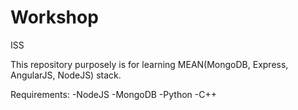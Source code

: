 Workshop
========

ISS

This repository purposely is for learning MEAN(MongoDB, Express, AngularJS, NodeJS) stack.

Requirements:
-NodeJS
-MongoDB
-Python
-C++

